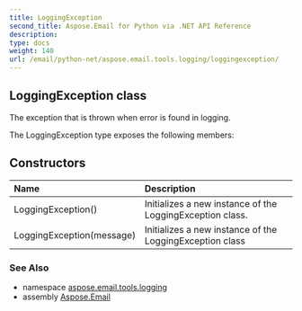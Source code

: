 ```yaml
---
title: LoggingException
second_title: Aspose.Email for Python via .NET API Reference
description: 
type: docs
weight: 140
url: /email/python-net/aspose.email.tools.logging/loggingexception/
---
```


## LoggingException class

The exception that is thrown when error is found in logging.

The LoggingException type exposes the following members:
## Constructors
| Name | Description |
| :- | :- |
|LoggingException()|Initializes a new instance of the LoggingException class.|
|LoggingException(message)|Initializes a new instance of the LoggingException class|

### See Also

* namespace [aspose.email.tools.logging](/email/python-net/aspose.email.tools.logging/)
* assembly [Aspose.Email](/slides/python-net/)


